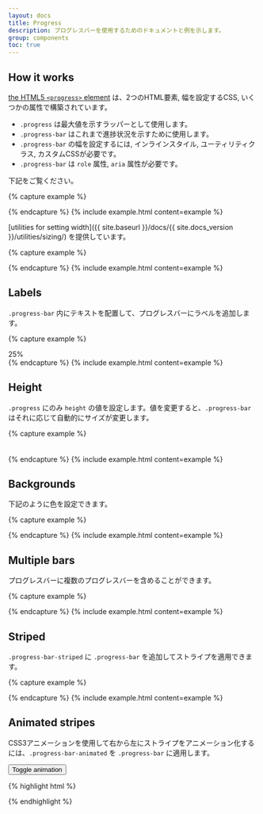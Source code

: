 ```yaml
---
layout: docs
title: Progress
description: プログレスバーを使用するためのドキュメントと例を示します。
group: components
toc: true
---
```


<!-- ---
layout: docs
title: Progress
description: Documentation and examples for using Bootstrap custom progress bars featuring support for stacked bars, animated backgrounds, and text labels.
group: components
toc: true
--- -->

<!-- ## How it works

Progress components are built with two HTML elements, some CSS to set the width, and a few attributes. We don't use [the HTML5 `<progress>` element](https://developer.mozilla.org/en-US/docs/Web/HTML/Element/progress), ensuring you can stack progress bars, animate them, and place text labels over them.

- We use the `.progress` as a wrapper to indicate the max value of the progress bar.
- We use the inner `.progress-bar` to indicate the progress so far.
- The `.progress-bar` requires an inline style, utility class, or custom CSS to set their width.
- The `.progress-bar` also requires some `role` and `aria` attributes to make it accessible.

Put that all together, and you have the following examples. -->

## How it works
[the HTML5 `<progress>` element](https://developer.mozilla.org/en-US/docs/Web/HTML/Element/progress) は、2つのHTML要素, 幅を設定するCSS, いくつかの属性で構築されています。  

- `.progress` は最大値を示すラッパーとして使用します。
- `.progress-bar` はこれまで進捗状況を示すために使用します。
- `.progress-bar` の幅を設定するには, インラインスタイル, ユーティリティクラス, カスタムCSSが必要です。
- `.progress-bar` は `role` 属性, `aria` 属性が必要です。

下記をご覧ください。

{% capture example %}
<div class="progress">
  <div class="progress-bar" role="progressbar" aria-valuenow="0" aria-valuemin="0" aria-valuemax="100"></div>
</div>
<div class="progress">
  <div class="progress-bar" role="progressbar" style="width: 25%" aria-valuenow="25" aria-valuemin="0" aria-valuemax="100"></div>
</div>
<div class="progress">
  <div class="progress-bar" role="progressbar" style="width: 50%" aria-valuenow="50" aria-valuemin="0" aria-valuemax="100"></div>
</div>
<div class="progress">
  <div class="progress-bar" role="progressbar" style="width: 75%" aria-valuenow="75" aria-valuemin="0" aria-valuemax="100"></div>
</div>
<div class="progress">
  <div class="progress-bar" role="progressbar" style="width: 100%" aria-valuenow="100" aria-valuemin="0" aria-valuemax="100"></div>
</div>
{% endcapture %}
{% include example.html content=example %}

<!-- Bootstrap provides a handful of [utilities for setting width]({{ site.baseurl }}/docs/{{ site.docs_version }}/utilities/sizing/). Depending on your needs, these may help with quickly configuring progress. -->

[utilities for setting width]({{ site.baseurl }}/docs/{{ site.docs_version }}/utilities/sizing/) を提供しています。



{% capture example %}
<div class="progress">
  <div class="progress-bar w-75" role="progressbar" aria-valuenow="75" aria-valuemin="0" aria-valuemax="100"></div>
</div>
{% endcapture %}
{% include example.html content=example %}

<!-- ## Labels

Add labels to your progress bars by placing text within the `.progress-bar`. -->

## Labels

`.progress-bar` 内にテキストを配置して、プログレスバーにラベルを追加します。


{% capture example %}
<div class="progress">
  <div class="progress-bar" role="progressbar" style="width: 25%;" aria-valuenow="25" aria-valuemin="0" aria-valuemax="100">25%</div>
</div>
{% endcapture %}
{% include example.html content=example %}

<!-- ## Height

We only set a `height` value on the `.progress`, so if you change that value the inner `.progress-bar` will automatically resize accordingly. -->

## Height

`.progress` にのみ `height` の値を設定します。値を変更すると、`.progress-bar` はそれに応じて自動的にサイズが変更します。


{% capture example %}
<div class="progress" style="height: 1px;">
  <div class="progress-bar" role="progressbar" style="width: 25%;" aria-valuenow="25" aria-valuemin="0" aria-valuemax="100"></div>
</div>
<div class="progress" style="height: 20px;">
  <div class="progress-bar" role="progressbar" style="width: 25%;" aria-valuenow="25" aria-valuemin="0" aria-valuemax="100"></div>
</div>
{% endcapture %}
{% include example.html content=example %}

<!-- ## Backgrounds

Use background utility classes to change the appearance of individual progress bars. -->

## Backgrounds

下記のように色を設定できます。

{% capture example %}
<div class="progress">
  <div class="progress-bar bg-success" role="progressbar" style="width: 25%" aria-valuenow="25" aria-valuemin="0" aria-valuemax="100"></div>
</div>
<div class="progress">
  <div class="progress-bar bg-info" role="progressbar" style="width: 50%" aria-valuenow="50" aria-valuemin="0" aria-valuemax="100"></div>
</div>
<div class="progress">
  <div class="progress-bar bg-warning" role="progressbar" style="width: 75%" aria-valuenow="75" aria-valuemin="0" aria-valuemax="100"></div>
</div>
<div class="progress">
  <div class="progress-bar bg-danger" role="progressbar" style="width: 100%" aria-valuenow="100" aria-valuemin="0" aria-valuemax="100"></div>
</div>
{% endcapture %}
{% include example.html content=example %}

<!-- ## Multiple bars

Include multiple progress bars in a progress component if you need. -->

## Multiple bars

プログレスバーに複数のプログレスバーを含めることができます。  


{% capture example %}
<div class="progress">
  <div class="progress-bar" role="progressbar" style="width: 15%" aria-valuenow="15" aria-valuemin="0" aria-valuemax="100"></div>
  <div class="progress-bar bg-success" role="progressbar" style="width: 30%" aria-valuenow="30" aria-valuemin="0" aria-valuemax="100"></div>
  <div class="progress-bar bg-info" role="progressbar" style="width: 20%" aria-valuenow="20" aria-valuemin="0" aria-valuemax="100"></div>
</div>
{% endcapture %}
{% include example.html content=example %}

<!-- ## Striped

Add `.progress-bar-striped` to any `.progress-bar` to apply a stripe via CSS gradient over the progress bar's background color. -->

## Striped

`.progress-bar-striped` に `.progress-bar` を追加してストライプを適用できます。  


{% capture example %}
<div class="progress">
  <div class="progress-bar progress-bar-striped" role="progressbar" style="width: 10%" aria-valuenow="10" aria-valuemin="0" aria-valuemax="100"></div>
</div>
<div class="progress">
  <div class="progress-bar progress-bar-striped bg-success" role="progressbar" style="width: 25%" aria-valuenow="25" aria-valuemin="0" aria-valuemax="100"></div>
</div>
<div class="progress">
  <div class="progress-bar progress-bar-striped bg-info" role="progressbar" style="width: 50%" aria-valuenow="50" aria-valuemin="0" aria-valuemax="100"></div>
</div>
<div class="progress">
  <div class="progress-bar progress-bar-striped bg-warning" role="progressbar" style="width: 75%" aria-valuenow="75" aria-valuemin="0" aria-valuemax="100"></div>
</div>
<div class="progress">
  <div class="progress-bar progress-bar-striped bg-danger" role="progressbar" style="width: 100%" aria-valuenow="100" aria-valuemin="0" aria-valuemax="100"></div>
</div>
{% endcapture %}
{% include example.html content=example %}

<!-- ## Animated stripes

The striped gradient can also be animated. Add `.progress-bar-animated` to `.progress-bar` to animate the stripes right to left via CSS3 animations. -->

## Animated stripes

CSS3アニメーションを使用して右から左にストライプをアニメーション化するには、`.progress-bar-animated` を `.progress-bar` に適用します。


<div class="bd-example">
  <div class="progress">
    <div class="progress-bar progress-bar-striped" role="progressbar" aria-valuenow="75" aria-valuemin="0" aria-valuemax="100" style="width: 75%"></div>
  </div>
  <button type="button" class="btn btn-secondary bd-toggle-animated-progress" data-toggle="button" aria-pressed="false" autocomplete="off">
    Toggle animation
  </button>
</div>

{% highlight html %}
<div class="progress">
  <div class="progress-bar progress-bar-striped progress-bar-animated" role="progressbar" aria-valuenow="75" aria-valuemin="0" aria-valuemax="100" style="width: 75%"></div>
</div>
{% endhighlight %}
